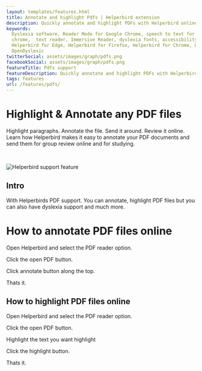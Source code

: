 ```yaml
---
layout: templates/features.html
title: Annotate and highlight Pdfs | Helperbird extension
description: Quickly annotate and highlight PDFs with Helperbird online for free.
keywords:
  Dyslexia software, Reader Mode for Google Chrome, speech to text for chrome, Text to speech for
  chrome,  text reader, Immersive Reader, dyslexia fonts, accessibility software, dyslexia software,
  Helperbird for Edge, Helperbird for Firefox, Helperbird for Chrome, Opendyslexic for Chrome,
  OpenDyslexic
twitterSocial: assets/images/graph/pdfs.png
facebookSocial: assets/images/graph/pdfs.png
featureTitle: Pdfs support
featureDescription: Quickly annotate and highlight PDFs with Helperbird online for free.
tags: features
url: /features/pdfs/
---
```


# Highlight & Annotate any PDF files

Highlight paragraphs. Annotate the file. Send it around. Review it online. Learn how Helperbird
makes it easy to annotate your PDF documents and send them for group review online and for studying.

<a 
  class="px-8 py-3 border  text-base font-medium rounded-md text-white bg-indigo-600 hover:bg-indigo-700 " style="color: white;" 
  href="/pricing/"> Try Helperbird for Free </a>

![Helperbird support feature](https://www.helperbird.com/assets/images/new/overlay/overlay.png)

## Intro

With Helperbirds PDF support. You can annotate, highlight PDF files but you can also have dyslexia
support and much more.

# How to annotate PDF files online

Open Helperbird and select the PDF reader option.

Click the open PDF button.

Click annotate button along the top.

Thats it.

## How to highlight PDF files online

Open Helperbird and select the PDF reader option.

Click the open PDF button.

Highlight the text you want highlight

Click the highlight button.

Thats it.
